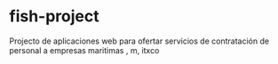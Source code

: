 # fish-project
Projecto de aplicaciones web para ofertar servicios de contratación de personal a empresas maritimas , m, itxco
